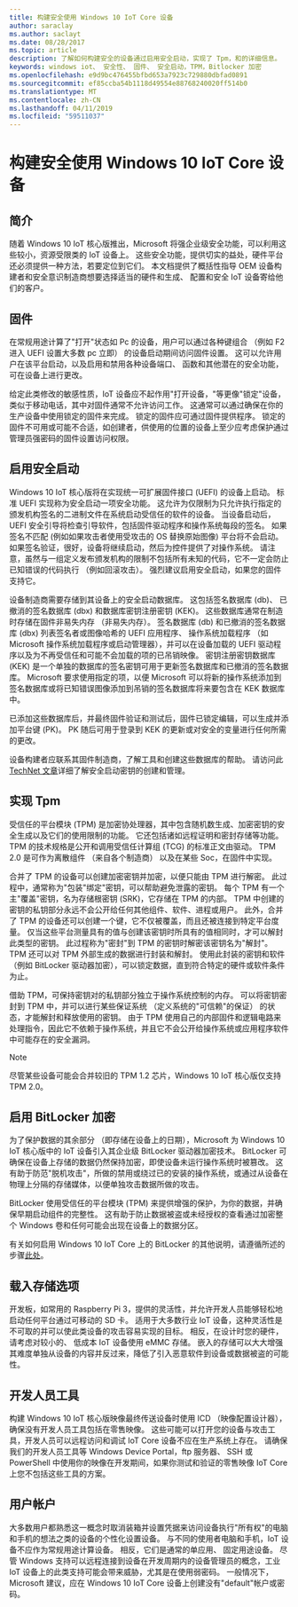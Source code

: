 ```yaml
---
title: 构建安全使用 Windows 10 IoT Core 设备
author: saraclay
ms.author: saclayt
ms.date: 08/28/2017
ms.topic: article
description: 了解如何构建安全的设备通过启用安全启动，实现了 Tpm，和的详细信息。
keywords: windows iot、 安全性、 固件、 安全启动，TPM，Bitlocker 加密
ms.openlocfilehash: e9d9bc476455bfbd653a7923c729880dbfad0891
ms.sourcegitcommit: ef85ccba54b1118d49554e88768240020ff514b0
ms.translationtype: MT
ms.contentlocale: zh-CN
ms.lasthandoff: 04/11/2019
ms.locfileid: "59511037"
---
```

# <a name="building-secure-devices-with-windows-10-iot-core"></a>构建安全使用 Windows 10 IoT Core 设备

## <a name="introduction"></a>简介  
随着 Windows 10 IoT 核心版推出，Microsoft 将强企业级安全功能，可以利用这些较小，资源受限类的 IoT 设备上。  这些安全功能，提供切实的益处，硬件平台还必须提供一种方法，若要定位到它们。 本文档提供了概括性指导 OEM 设备构建者和安全意识制造商想要选择适当的硬件和生成、 配置和安全 IoT 设备寄给他们的客户。 

## <a name="firmware"></a>固件  
在常规用途计算了"打开"状态如 Pc 的设备，用户可以通过各种键组合 （例如 F2 进入 UEFI 设置大多数 pc 立即） 的设备启动期间访问固件设置。 这可以允许用户在该平台启动，以及启用和禁用各种设备端口、 函数和其他潜在的安全功能，可在设备上进行更改。  

给定此类修改的敏感性质，IoT 设备应不起作用"打开设备，"等更像"锁定"设备，类似于移动电话，其中对固件通常不允许访问工作。  这通常可以通过确保在你的生产设备中使用锁定的固件来完成。 锁定的固件应可通过固件提供程序。  锁定的固件不可用或可能不合适，如创建者，供使用的位置的设备上至少应考虑保护通过管理员强密码的固件设置访问权限。

## <a name="enabling-secure-boot"></a>启用安全启动
Windows 10 IoT 核心版将在实现统一可扩展固件接口 (UEFI) 的设备上启动。  标准 UEFI 实现称为安全启动一项安全功能。 这允许为仅限制为只允许执行指定的颁发机构签名的二进制文件在系统启动受信任的软件的设备。  当设备启动后，UEFI 安全引导将检查引导软件，包括固件驱动程序和操作系统每段的签名。  如果签名不匹配 (例如如果攻击者使用受攻击的 OS 替换原始图像) 平台将不会启动。 如果签名验证，很好，设备将继续启动，然后为控件提供了对操作系统。  请注意，虽然与一组定义发布颁发机构的限制不包括所有未知的代码，它不一定会防止已知错误的代码执行 （例如回滚攻击）。  强烈建议启用安全启动，如果您的固件支持它。 

设备制造商需要存储到其设备上的安全启动数据库。  这包括签名数据库 (db)、 已撤消的签名数据库 (dbx) 和数据库密钥注册密钥 (KEK)。  这些数据库通常在制造时存储在固件非易失内存 （非易失内存）。 签名数据库 (db) 和已撤消的签名数据库 (dbx) 列表签名者或图像哈希的 UEFI 应用程序、 操作系统加载程序 （如 Microsoft 操作系统加载程序或启动管理器），并可以在设备加载的 UEFI 驱动程序以及为不再受信任和可能不会加载的项的已吊销映像。 密钥注册密钥数据库 (KEK) 是一个单独的数据库的签名密钥可用于更新签名数据库和已撤消的签名数据库。 Microsoft 要求使用指定的项，以便 Microsoft 可以将新的操作系统添加到签名数据库或将已知错误图像添加到吊销的签名数据库将来要包含在 KEK 数据库中。

已添加这些数据库后，并最终固件验证和测试后，固件已锁定编辑，可以生成并添加平台键 (PK)。 PK 随后可用于登录到 KEK 的更新或对安全的变量进行任何所需的更改。 

设备构建者应联系其固件制造商，了解工具和创建这些数据库的帮助。 请访问此[TechNet 文章](https://technet.microsoft.com/library/dn747883.aspx)详细了解安全启动密钥的创建和管理。

## <a name="implementing-tpms"></a>实现 Tpm  
受信任的平台模块 (TPM) 是加密协处理器，其中包含随机数生成、加密密钥的安全生成以及它们的使用限制的功能。 它还包括诸如远程证明和密封存储等功能。 TPM 的技术规格是公开和调用受信任计算组 (TCG) 的标准正文由驱动。  TPM 2.0 是可作为离散组件 （来自各个制造商） 以及在某些 Soc，在固件中实现。

合并了 TPM 的设备可以创建加密密钥并加密，以便只能由 TPM 进行解密。 此过程中，通常称为"包装"绑定"密钥，可以帮助避免泄露的密钥。 每个 TPM 有一个主"覆盖"密钥，名为存储根密钥 (SRK)，它存储在 TPM 的内部。 TPM 中创建的密钥的私钥部分永远不会公开给任何其他组件、软件、进程或用户。 此外，合并了 TPM 的设备还可以创建一个键，它不仅被覆盖，而且还被连接到特定平台度量。 仅当这些平台测量具有的值与创建该密钥时所具有的值相同时，才可以解封此类型的密钥。 此过程称为"密封"到 TPM 的密钥时解密该密钥名为"解封"。 TPM 还可以对 TPM 外部生成的数据进行封装和解封。 使用此封装的密钥和软件（例如 BitLocker 驱动器加密），可以锁定数据，直到符合特定的硬件或软件条件为止。 

借助 TPM，可保持密钥对的私钥部分独立于操作系统控制的内存。 可以将密钥密封到 TPM 中，并可以进行某些保证系统 （定义系统的"可信赖"的保证） 的状态，才能解封和释放使用的密钥。 由于 TPM 使用自己的内部固件和逻辑电路来处理指令，因此它不依赖于操作系统，并且它不会公开给操作系统或应用程序软件中可能存在的安全漏洞。

> [!NOTE] 
> 尽管某些设备可能会合并较旧的 TPM 1.2 芯片，Windows 10 IoT 核心版仅支持 TPM 2.0。

## <a name="enabling-bitlocker-encryption"></a>启用 BitLocker 加密  
为了保护数据的其余部分 （即存储在设备上的日期），Microsoft 为 Windows 10 IoT 核心版中的 IoT 设备引入其企业级 BitLocker 驱动器加密技术。  BitLocker 可确保在设备上存储的数据仍然保持加密，即使设备未运行操作系统时被篡改。  这有助于防范"脱机攻击"，所做的禁用或绕过已的安装的操作系统，或通过从设备在物理上分隔的存储媒体，以便单独攻击数据所做的攻击。 

BitLocker 使用受信任的平台模块 (TPM) 来提供增强的保护，为你的数据，并确保早期启动组件的完整性。 这有助于防止数据被盗或未经授权的查看通过加密整个 Windows 卷和任何可能会出现在设备上的数据分区。

有关如何启用 Windows 10 IoT Core 上的 BitLocker 的其他说明，请遵循所述的步骤[此处](../secure-your-device/SecureBootandBitLocker.md)。

## <a name="onboard-storage-options"></a>载入存储选项
开发板，如常用的 Raspberry Pi 3，提供的灵活性，并允许开发人员能够轻松地启动任何平台通过可移动的 SD 卡。  适用于大多数行业 IoT 设备，这种灵活性是不可取的并可以使此类设备的攻击容易实现的目标。 相反，在设计时您的硬件，请考虑对较小的、 低成本 IoT 设备使用 eMMC 存储。  嵌入的存储可以大大增强其难度单独从设备的内容并反过来，降低了引入恶意软件到设备或数据被盗的可能性。 

## <a name="developer-tools"></a>开发人员工具  
构建 Windows 10 IoT 核心版映像最终传送设备时使用 ICD （映像配置设计器），确保没有开发人员工具包括在零售映像。  这些可能可以打开您的设备与攻击工具，开发人员可以远程访问和调试 IoT Core 设备不应在生产系统上存在。  请确保我们的开发人员工具等 Windows Device Portal，ftp 服务器、 SSH 或 PowerShell 中使用你的映像在开发期间，如果你测试和验证的零售映像 IoT Core 上您不包括这些工具的方案。

## <a name="user-accounts"></a>用户帐户  
大多数用户都熟悉这一概念时取消装箱并设置凭据来访问设备执行"所有权"的电脑和手机的想法之类的设备的个性化设置设备。 与不同的使用者电脑和手机，IoT 设备不应作为常规用途计算设备。 相反，它们是通常的单应用、 固定用途设备。 尽管 Windows 支持可以远程连接到设备在开发周期内的设备管理员的概念，工业 IoT 设备上的此类支持可能会带来威胁，尤其是在使用弱密码。  一般情况下，Microsoft 建议，应在 Windows 10 IoT Core 设备上创建没有"default"帐户或密码。


